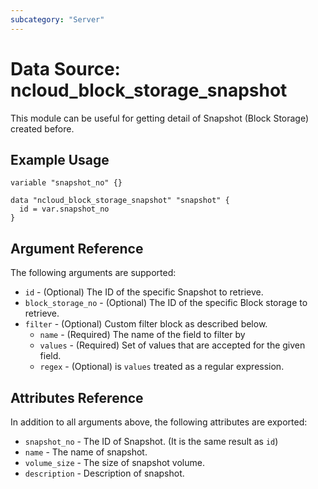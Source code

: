 ```yaml
---
subcategory: "Server"
---
```



# Data Source: ncloud_block_storage_snapshot

This module can be useful for getting detail of Snapshot (Block Storage) created before.

## Example Usage

```hcl
variable "snapshot_no" {}

data "ncloud_block_storage_snapshot" "snapshot" {
  id = var.snapshot_no
}
```

## Argument Reference

The following arguments are supported:

* `id` - (Optional) The ID of the specific Snapshot to retrieve.
* `block_storage_no` - (Optional) The ID of the specific Block storage to retrieve. 
* `filter` - (Optional) Custom filter block as described below.
  * `name` - (Required) The name of the field to filter by
  * `values` - (Required) Set of values that are accepted for the given field.
  * `regex` - (Optional) is `values` treated as a regular expression.
  
## Attributes Reference

In addition to all arguments above, the following attributes are exported:

* `snapshot_no` - The ID of Snapshot. (It is the same result as `id`)
* `name` - The name of snapshot.
* `volume_size` - The size of snapshot volume.
* `description` - Description of snapshot.
